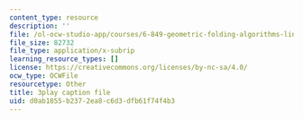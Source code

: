 ```yaml
---
content_type: resource
description: ''
file: /ol-ocw-studio-app/courses/6-849-geometric-folding-algorithms-linkages-origami-polyhedra-fall-2012/d0ab1855b2372ea8c6d3dfb61f74f4b3_voMyQUarX-k.srt
file_size: 82732
file_type: application/x-subrip
learning_resource_types: []
license: https://creativecommons.org/licenses/by-nc-sa/4.0/
ocw_type: OCWFile
resourcetype: Other
title: 3play caption file
uid: d0ab1855-b237-2ea8-c6d3-dfb61f74f4b3
---
```

